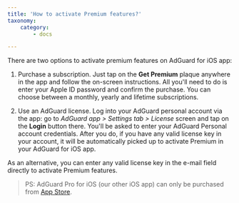 ```yaml
---
title: 'How to activate Premium features?'
taxonomy:
    category:
        - docs

---
```


There are two options to activate premium features on AdGuard for iOS app:

1) Purchase a subscription. Just tap on the **Get Premium** plaque anywhere in the app and follow the on-screen instructions. All you'll need to do is enter your Apple ID password and confirm the purchase. You can choose between a monthly, yearly and lifetime subscriptions.

2) Use an AdGuard license. Log into your AdGuard personal account via the app: go to *AdGuard app > Settings tab > License* screen and tap on the **Login** button there. You'll be asked to enter your AdGuard Personal account credentials. After you do, if you have any valid license key in your account, it will be automatically picked up to activate Premium in your AdGuard for iOS app.

As an alternative, you can enter any valid license key in the e-mail field directly to activate Premium features.

>PS: AdGuard Pro for iOS (our other iOS app) can only be purchased from [App Store](https://apps.apple.com/app/adguard-pro-adblock-privacy/id1126386264).
